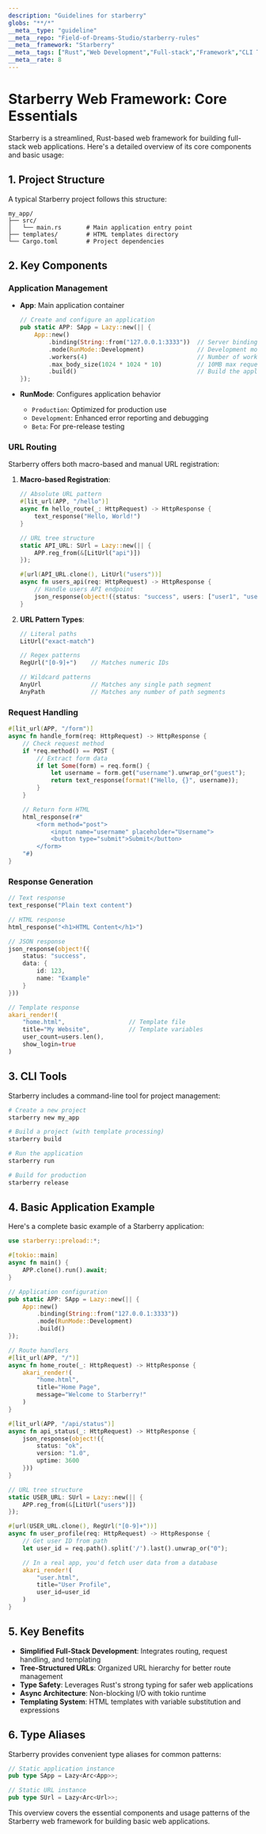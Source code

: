 ```yaml
---
description: "Guidelines for starberry"
globs: "**/*"
__meta__type: "guideline"
__meta__repo: "Field-of-Dreams-Studio/starberry-rules"
__meta__framework: "Starberry"
__meta__tags: ["Rust","Web Development","Full-stack","Framework","CLI Tools"]
__meta__rate: 8
---
```

# Starberry Web Framework: Core Essentials

Starberry is a streamlined, Rust-based web framework for building full-stack web applications. Here's a detailed overview of its core components and basic usage:

## 1. Project Structure

A typical Starberry project follows this structure:
```
my_app/
├── src/
│   └── main.rs       # Main application entry point
├── templates/        # HTML templates directory
└── Cargo.toml        # Project dependencies
```

## 2. Key Components

### Application Management

- **App**: Main application container
  ```rust
  // Create and configure an application
  pub static APP: SApp = Lazy::new(|| {
      App::new()
          .binding(String::from("127.0.0.1:3333"))  // Server binding address
          .mode(RunMode::Development)               // Development mode for debugging
          .workers(4)                               // Number of worker threads
          .max_body_size(1024 * 1024 * 10)          // 10MB max request body
          .build()                                  // Build the application
  });
  ```

- **RunMode**: Configures application behavior
  - `Production`: Optimized for production use
  - `Development`: Enhanced error reporting and debugging
  - `Beta`: For pre-release testing

### URL Routing

Starberry offers both macro-based and manual URL registration:

1. **Macro-based Registration**:
   ```rust
   // Absolute URL pattern
   #[lit_url(APP, "/hello")]
   async fn hello_route(_: HttpRequest) -> HttpResponse {
       text_response("Hello, World!")
   }

   // URL tree structure
   static API_URL: SUrl = Lazy::new(|| {
       APP.reg_from(&[LitUrl("api")])
   });

   #[url(API_URL.clone(), LitUrl("users"))]
   async fn users_api(req: HttpRequest) -> HttpResponse {
       // Handle users API endpoint
       json_response(object!({status: "success", users: ["user1", "user2"]}))
   }
   ```

2. **URL Pattern Types**:
   ```rust
   // Literal paths
   LitUrl("exact-match")

   // Regex patterns
   RegUrl("[0-9]+")    // Matches numeric IDs

   // Wildcard patterns
   AnyUrl              // Matches any single path segment
   AnyPath             // Matches any number of path segments
   ```

### Request Handling

```rust
#[lit_url(APP, "/form")]
async fn handle_form(req: HttpRequest) -> HttpResponse {
    // Check request method
    if *req.method() == POST {
        // Extract form data
        if let Some(form) = req.form() {
            let username = form.get("username").unwrap_or("guest");
            return text_response(format!("Hello, {}", username));
        }
    }

    // Return form HTML
    html_response(r#"
        <form method="post">
            <input name="username" placeholder="Username">
            <button type="submit">Submit</button>
        </form>
    "#)
}
```

### Response Generation

```rust
// Text response
text_response("Plain text content")

// HTML response
html_response("<h1>HTML Content</h1>")

// JSON response
json_response(object!({
    status: "success",
    data: {
        id: 123,
        name: "Example"
    }
}))

// Template response
akari_render!(
    "home.html",                  // Template file
    title="My Website",           // Template variables
    user_count=users.len(),
    show_login=true
)
```

## 3. CLI Tools

Starberry includes a command-line tool for project management:

```bash
# Create a new project
starberry new my_app

# Build a project (with template processing)
starberry build

# Run the application
starberry run

# Build for production
starberry release
```

## 4. Basic Application Example

Here's a complete basic example of a Starberry application:

```rust
use starberry::preload::*;

#[tokio::main]
async fn main() {
    APP.clone().run().await;
}

// Application configuration
pub static APP: SApp = Lazy::new(|| {
    App::new()
        .binding(String::from("127.0.0.1:3333"))
        .mode(RunMode::Development)
        .build()
});

// Route handlers
#[lit_url(APP, "/")]
async fn home_route(_: HttpRequest) -> HttpResponse {
    akari_render!(
        "home.html",
        title="Home Page",
        message="Welcome to Starberry!"
    )
}

#[lit_url(APP, "/api/status")]
async fn api_status(_: HttpRequest) -> HttpResponse {
    json_response(object!({
        status: "ok",
        version: "1.0",
        uptime: 3600
    }))
}

// URL tree structure
static USER_URL: SUrl = Lazy::new(|| {
    APP.reg_from(&[LitUrl("users")])
});

#[url(USER_URL.clone(), RegUrl("[0-9]+"))]
async fn user_profile(req: HttpRequest) -> HttpResponse {
    // Get user ID from path
    let user_id = req.path().split('/').last().unwrap_or("0");

    // In a real app, you'd fetch user data from a database
    akari_render!(
        "user.html",
        title="User Profile",
        user_id=user_id
    )
}
```

## 5. Key Benefits

- **Simplified Full-Stack Development**: Integrates routing, request handling, and templating
- **Tree-Structured URLs**: Organized URL hierarchy for better route management
- **Type Safety**: Leverages Rust's strong typing for safer web applications
- **Async Architecture**: Non-blocking I/O with tokio runtime
- **Templating System**: HTML templates with variable substitution and expressions

## 6. Type Aliases

Starberry provides convenient type aliases for common patterns:

```rust
// Static application instance
pub type SApp = Lazy<Arc<App>>;

// Static URL instance
pub type SUrl = Lazy<Arc<Url>>;
```

This overview covers the essential components and usage patterns of the Starberry web framework for building basic web applications.